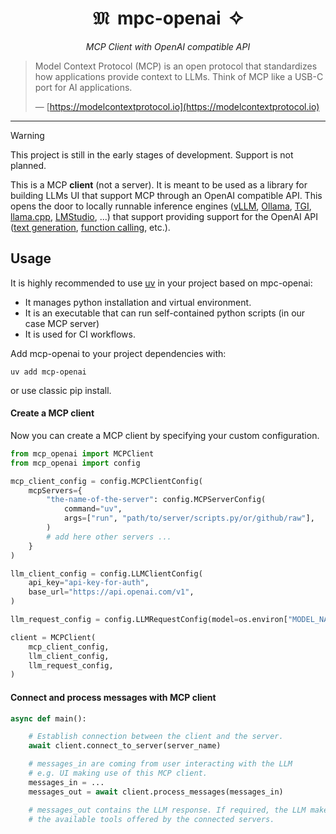 <div align="center">
  <h1>𝔐&nbsp;&nbsp;mpc-openai&nbsp;&nbsp;✧</h1>
  <p><em>MCP Client with OpenAI compatible API</em></p>
</div>

> Model Context Protocol (MCP) is an open protocol that standardizes how applications provide context to LLMs. Think of MCP like a USB-C port for AI applications.
>
> — [https://modelcontextprotocol.io](https://modelcontextprotocol.io)

______________________________________________________________________

> [!WARNING]
> This project is still in the early stages of development. Support is not planned.

This is a MCP **client** (not a server). It is meant to be used as a library for building LLMs UI that support MCP through an OpenAI compatible API. This opens the door to locally runnable inference engines ([vLLM](https://github.com/vllm-project/vllm), [Ollama](https://github.com/ollama/ollama), [TGI](https://github.com/huggingface/text-generation-inference), [llama.cpp](https://github.com/ggerganov/llama.cpp), [LMStudio](https://github.com/lmstudio-ai), ...) that support providing support for the OpenAI API ([text generation](https://platform.openai.com/docs/guides/text-generation), [function calling](https://platform.openai.com/docs/guides/function-calling), etc.).

## Usage

It is highly recommended to use [uv](https://docs.astral.sh/uv/) in your project based on mpc-openai:

- It manages python installation and virtual environment.
- It is an executable that can run self-contained python scripts (in our case MCP server)
- It is used for CI workflows.

Add mcp-openai to your project dependencies with:

```
uv add mcp-openai
```

or use classic pip install.

#### Create a MCP client

Now you can create a MCP client by specifying your custom configuration.

```python
from mcp_openai import MCPClient
from mcp_openai import config

mcp_client_config = config.MCPClientConfig(
    mcpServers={
        "the-name-of-the-server": config.MCPServerConfig(
            command="uv",
            args=["run", "path/to/server/scripts.py/or/github/raw"],
        )
        # add here other servers ...
    }
)

llm_client_config = config.LLMClientConfig(
    api_key="api-key-for-auth",
    base_url="https://api.openai.com/v1",
)

llm_request_config = config.LLMRequestConfig(model=os.environ["MODEL_NAME"])

client = MCPClient(
    mcp_client_config,
    llm_client_config,
    llm_request_config,
)
```

#### Connect and process messages with MCP client

```python
async def main():

    # Establish connection between the client and the server.
    await client.connect_to_server(server_name)

    # messages_in are coming from user interacting with the LLM
    # e.g. UI making use of this MCP client.
    messages_in = ...
    messages_out = await client.process_messages(messages_in)

    # messages_out contains the LLM response. If required, the LLM make use of
    # the available tools offered by the connected servers.
```
